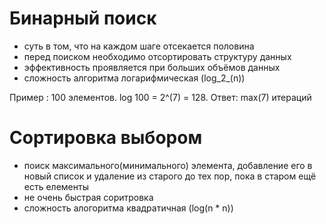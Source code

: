 # Бинарный поиск
 - суть в том, что на каждом шаге отсекается половина
 - перед поиском необходимо отсортировать структуру данных
 - эффективность проявляется при больших объёмов данных
 - сложность алгоритма логарифмическая (log_2_(n))

Пример : 100 элементов. log 100 = 2^(7) = 128. Ответ: max(7) итераций

# Сортировка выбором
 - поиск максимального(минимального) элемента, 
   добавление его в новый список и удаление из старого до тех пор, 
   пока в старом ещё есть елементы
 - не очень быстрая соритровка 
 - сложность алогоритма квадратичная (log(n * n))